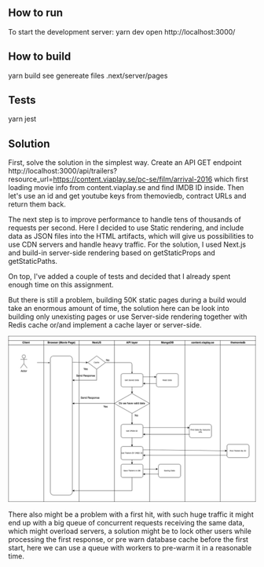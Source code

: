 ## How to run

To start the development server:
yarn dev 
open http://localhost:3000/


## How to build

yarn build 
see genereate files .next/server/pages

## Tests
yarn jest


## Solution

First, solve the solution in the simplest way. 
Create an API GET endpoint http://localhost:3000/api/trailers?resource_url=https://content.viaplay.se/pc-se/film/arrival-2016 
which first loading movie info from content.viaplay.se and find IMDB ID inside.
Then let's use an id and get youtube keys from themoviedb, contract URLs and return them back.

The next step is to improve performance to handle tens of thousands of requests per second. Here I decided to use Static rendering, and include data as JSON files into the HTML artifacts, which will give us possibilities to use CDN servers and handle heavy traffic. For the solution, I used Next.js and build-in server-side rendering based on getStaticProps and getStaticPaths. 

On top, I've added a couple of tests and decided that I already spent enough time on this assignment.

But there is still a problem, building 50K static pages during a build would take an enormous amount of time, the solution here can be look into building only unexisting pages or use Server-side rendering together with Redis cache or/and implement a cache layer or server-side. 

![Diagram](/assets/diagram.drawio.png)

There also might be a problem with a first hit, with such huge traffic it might end up with a big queue of concurrent requests receiving the same data, which might overload servers, a solution might be to lock other users while processing the first response, or pre warn database cache before the first start, here we can use a queue with workers to pre-warm it in a reasonable time.



